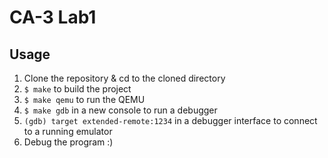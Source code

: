 # CA-3 Lab1

## Usage

1. Clone the repository & cd to the cloned directory
2. `$ make` to build the project
3. `$ make qemu` to run the QEMU
4. `$ make gdb` in a new console to run a debugger
5. `(gdb) target extended-remote:1234` in a debugger interface to connect to a running emulator
6. Debug the program :)
